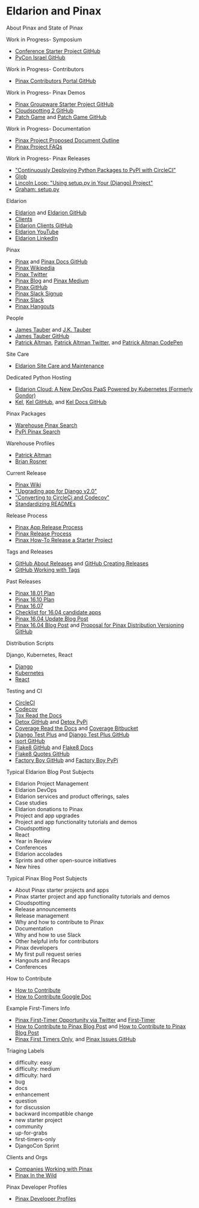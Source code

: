 # Eldarion and Pinax

<!--
https://dashboard.heroku.com/apps/pinax-account-app | pinax-account-app | Heroku
https://pinax-account-app.herokuapp.com/ | example.com [localhost] | pinax-project-account

https://github.com/pinax/pinax-teams/tree/fixing-render-to-string-issue | pinax/pinax-teams at fixing-render-to-string-issue


Eldarion website, conferences

https://github.com/deep-reader/DeepReader | deep-reader/DeepReader: a highly modular, Vue.js-based framework designed for building online reading environments for deep reading of texts with rich annotations and integrated learning tools

Sites built with Pinax: https://github.com/pinax/pinax-theme-pinaxproject/blob/master/pinax_theme_pinaxproject/templates/example_sites/home.html

http://eldarion.com/blog/post/KijaLQaw/ | Getting Started With a Site: Your Waitinglist — Eldarion Blog

http://www.scrumguides.org/scrum-guide.html | Scrum Guide | Scrum Guides

Business Model Canvas
https://cdn.strategyzer.com/assets/marketing/canvases-business-model-canvas-a8509296e3cd543ee7c6881cada7082376d4dfdf4eac40e849490c0dba2d178b.svg | Artboard 101

http://theleanstartup.com/principles | The Lean Startup | Methodology


https://thoughtstreams.io/ | ThoughtStreams — a micro-blog for every idea
https://github.com/eldarion/thought-streams | thought-streams/tests.py at master · eldarion/thought-streams

https://unsplash.com/search/photos/road | 20+ Best Free Road Pictures on Unsplash


Style Guide


Location of site-packages
pipenv --venv

Then browse to:
lib/python3.6/site-packages

the way you know if `account` should be added to `known_third_party` is by setup.py “install_requires”. If DUA is in there then “account” should be in 3rd party. Same for other required apps. Check settings.py for the actual app name that needs to be in 3rd party… i.e. “django-user-accounts” app name is “account”.

```[testenv:checkqa]
commands =
    flake8 pinax
    isort --recursive --check-only --diff pinax -sp tox.ini
```
Run these separately on command line before invoking `detox` in order to catch issues.
 `flake8 pinax` looks good
`isort --recursive --check-only --diff pinax -sp tox.ini` isn’t so happy
but the solution is simple 
`isort --recursive pinax -sp tox.ini`
-->

About Pinax and State of Pinax

<!--
Eldarion Year in Review blog posts

http://paltman.com/october-2018-review/ | October 2018 Review | Patrick Altman

https://www.slideshare.net/jtauber/state-of-pinax/19-reusable_appquisition_potterpredictions | State of Pinax
https://www.slideshare.net/jtauber/state-of-pinax/33-Sites_Using_Pinax | reusable app quisition potterpredictions

https://www.slideshare.net/pydanny/pinax-long-tutorial-slides | Pinax Long Tutorial Slides
http://pydanny.blogspot.com/2010/ | pydanny: 2010

https://2016.djangocon.us/schedule/presentation/45/ | Presentation: Building JSON APIs with Django / Pinax
https://speakerdeck.com/brosner/pinax | Building JSON APIs with Django / Pinax // Speaker Deck
https://github.com/pinax/pinax-api | pinax/pinax-api: RESTful API adhering to the JSON:API specification
http://eldarion.com/blog/2016/08/18/eldarions-brian-rosner-speaks-djangocon-us-2016/ | Eldarion's Brian Rosner Speaks At DjangoCon US 2016 — Eldarion Blog
-->

Work in Progress- Symposium
* [Conference Starter Project GitHub](https://github.com/pinax/pinax-starter-projects/wiki/Conference-Starter-Project)
* [PyCon Israel GitHub](https://github.com/eldarion/pycon-israel)

<!--
https://github.com/pinax/symposion/wiki/Apps-Phase-Grid
-->

Work in Progress- Contributors
* [Pinax Contributors Portal GitHub](https://github.com/pinax/pinax/wiki/Contributors-Portal)

Work in Progress- Pinax Demos
* [Pinax Groupware Starter Project GitHub](https://github.com/pinax/pinax-starter-projects/wiki/Groupware-Starter-Project)
* [Cloudspotting 2 GitHub](https://github.com/pinax/cloudspotting2)
* [Patch Game](http://patchgame.pinaxproject.com) and [Patch Game GitHub](https://github.com/pinax/patch-game)

Work in Progress- Documentation
* [Pinax Project Proposed Document Outline](https://github.com/pinax/pinax/wiki/Proposed-Docs-Outline)
* [Pinax Project FAQs](http://pinaxproject.com/pinax/faq)

Work in Progress- Pinax Releases
* ["Continuously Deploying Python Packages to PyPI with CircleCI"](https://circleci.com/blog/continuously-deploying-python-packages-to-pypi-with-circleci)
* [Glob](https://docs.python.org/3/library/glob.html#glob.glob)
* [Lincoln Loop: "Using setup.py in Your (Django) Project"](https://lincolnloop.com/blog/using-setuppy-your-django-project)
* [Graham: setup.py](https://github.com/pinax/pinax-starter-projects/pull/56/commits/262c712da313e4ba4ee743654ddad5752d4a0268 )

<!--
Decouple DUA
http://django-user-accounts.readthedocs.io/en/latest/ | django-user-accounts — django-user-accounts 2.0.3 documentation
https://github.com/pinax/django-user-accounts | pinax/django-user-accounts: User accounts for Django


https://github.com/pinax/pinax/blob/master/docs/how_to_contribute.md | pinax/how_to_contribute.md at master · pinax/pinax

Runtests
Link to explemplary demos (that use each app) in READMEs
Docs, documenting features
Update contributor files
Tools used by Eldarion

https://www.youtube.com/watch?v=VlwfpzMVpRA | Cloudspotting Demo - YouTube

https://www.npmjs.com/package/pinax-images-panel

* [Lincoln Loop: "Using setup.py in Your (Django) Project"](https://lincolnloop.com/blog/using-setuppy-your-django-project)
-->

Eldarion
* [Eldarion](http://eldarion.com) and [Eldarion GitHub](https://github.com/eldarion)
* [Clients](http://eldarion.com/what-we-do)
* [Eldarion Clients GitHub](https://github.com/eldarion-client)
* [Eldarion YouTube](https://www.youtube.com/channel/UCnop70xOY_4dAr4YB9jjlOg)
* [Eldarion LinkedIn](https://www.linkedin.com/company/eldarion)

<!--
https://github.com/orgs/eldarion/teams/developers | Developers · Eldarion, Inc. Discussion
-->

Pinax
* [Pinax](http://pinaxproject.com) and [Pinax Docs GitHub](https://github.com/pinax/pinax/tree/master/docs)
* [Pinax Wikipedia](https://en.wikipedia.org/wiki/Pinax)
* [Pinax Twitter](https://twitter.com/pinaxproject)
* [Pinax Blog](http://blog.pinaxproject.com) and [Pinax Medium](https://medium.com/pinax)
* [Pinax GitHub](https://github.com/pinax)
* [Pinax Slack Signup](http://slack.pinaxproject.com)
* [Pinax Slack](https://pinax.slack.com)
* [Pinax Hangouts](https://www.youtube.com/channel/UCAPpNG85GLzUBwzYCjd4raQ)

People
* [James Tauber](http://jtauber.com) and [J.K. Tauber](https://jktauber.com)
* [James Tauber GitHub](https://github.com/jtauber)
* [Patrick Altman](http://paltman.com), [Patrick Altman Twitter](https://twitter.com/paltman), and [Patrick Altman CodePen](https://codepen.io/paltman)

Site Care
* [Eldarion Site Care and Maintenance](http://eldarion.com/consulting/django-site-care)

Dedicated Python Hosting
* [Eldarion Cloud: A New DevOps PaaS Powered by Kubernetes (Formerly Gondor)](http://eldarion.cloud)
* [Kel](http://www.kelproject.com), [Kel GitHub](https://github.com/kelproject), and [Kel Docs GitHub](https://github.com/kelproject/kel-docs)

<!--
Eldarion Cloud,  Blog and Docs (formerly Gondor)
https://github.com/eldarion-gondor | Gondor
https://blog.eldarion.cloud/ 
http://eldarion-gondor.github.io/docs/#how-tos | Eldarion Cloud Documentation
-->

Pinax Packages
* [Warehouse Pinax Search](https://pypi.org/search/?q=pinax)
* [PyPi Pinax Search](https://pypi.python.org/pypi?%3Aaction=search&term=pinax&submit=search)

Warehouse Profiles
* [Patrick Altman](https://pypi.org/user/paltman)
* [Brian Rosner](https://pypi.org/user/brosner)

<!--
https://github.com/pinax/pinax-cli | pinax/pinax-cli: a tool for easily instantiating Pinax starter projects (django templates)

Packages
https://pypi.org/project/pinax-likes | pinax-likes · Warehouse (PyPI)
https://pypi.python.org/pypi/pinax-likes/#downloads | pinax-likes 3.0.0 : Python Package Index
https://pypi.python.org/pypi/pinax-documents | pinax-documents 1.0.0 : Python Package Index
-->

Current Release
* [Pinax Wiki](https://github.com/pinax/pinax/wiki)
* ["Upgrading app for Django v2.0"](https://github.com/pinax/pinax/wiki/Upgrading-app-for-Django-v2.0)
* ["Converting to CircleCi and Codecov"](https://github.com/pinax/pinax/wiki/Converting-to-CircleCi-and-Codecov)
* [Standardizing READMEs](https://github.com/pinax/pinax/wiki/Standardizing-READMEs)

Release Process
* [Pinax App Release Process](https://github.com/pinax/pinax/wiki/App-Release-Process)
* [Pinax Release Process](http://pinaxproject.com/pinax/release_process)
* [Pinax How-To Release a Starter Project](http://pinaxproject.com/pinax/how-tos/release-starter-project)

<!--
Stripe
https://www.reddit.com/r/django/comments/7do0uc/pinaxstripe_400_released_stripe_connect_support/ | pinax-stripe 4.0.0 Released - Stripe Connect support lands : django
https://github.com/pinax/pinax-stripe/milestone/11 | Rosie Milestone

https://github.com/pinax/pinax-theme-bootstrap/wiki/Roadmap-to-Semantic-Markup | Roadmap to Semantic Markup · pinax/pinax-theme-bootstrap Wiki
https://templates.pinaxproject.com/ | Pinax Templates | pinax-project-zero
https://github.com/pinax/pinax-templates/tree/master/pinax/templates/templates/pinax | pinax/pinax-templates

http://blog.pinaxproject.com/2017/09/08/simplifying-static-build-process-django-projects/ | Simplifying the Static Build Process in Django Starter Projects | The Pinax Project Blog
http://blog.pinaxproject.com/2017/09/18/remarking-pinax-theme-bootstrap-be-semantic/ | Remarking pinax-theme-bootstrap To Be Semantic | The Pinax Project Blog

http://blog.pinaxproject.com/2016/03/15/writing-better-documentation-and-why-documentation
-->

Tags and Releases
* [GitHub About Releases](https://help.github.com/articles/about-releases) and [GitHub Creating Releases](https://help.github.com/articles/creating-releases)
* [GitHub Working with Tags](https://help.github.com/articles/working-with-tags)

<!--
https://developer.github.com/v3/repos/releases/#create-a-release | Releases | GitHub Developer Guide
-->

Past Releases
* [Pinax 18.01 Plan](https://github.com/pinax/pinax/wiki/Pinax-18.01)
* [Pinax 16.10 Plan](https://github.com/pinax/pinax/wiki/Pinax-16.10-Plan)
* [Pinax 16.07](https://github.com/pinax/pinax/wiki/Pinax-16.07)
* [Checklist for 16.04 candidate apps](https://github.com/pinax/pinax/issues/113)
* [Pinax 16.04 Update Blog Post](http://blog.pinaxproject.com/2016/03/10/update-pinax-1604)
* [Pinax 16.04 Blog Post](http://blog.pinaxproject.com/2016/02/01/pinax-1604) and [Proposal for Pinax Distribution Versioning GitHub](https://github.com/pinax/pinax/issues/84)

<!--
http://blog.pinaxproject.com/2016/08/15/release-pinax-1607/ | Release of Pinax 16.07 | The Pinax Project Blog

https://github.com/pinax/pinax/issues/84#issuecomment-189625770 | Proposal for Pinax Distribution Versioning · Issue #84 · pinax/pinax
-->

Distribution Scripts

<!--
Pinax Release Script
https://github.com/pinax/pinax/blob/master/check.py | pinax/check.py at master · pinax/pinax
https://github.com/pinax/pinax/blob/master/projects.json
https://github.com/pinax/pinax/blob/master/distributions.json | pinax/distributions.json at master · pinax/pinax

https://github.com/cndn/intelligent-code-completion/blob/edb80a083f481aa30897d5cb91c2bc53708b9ec5/raw_data/45600_check.py | intelligent-code-completion/45600_check.py at edb80a083f481aa30897d5cb91c2bc53708b9ec5 · cndn/intelligent-code-completion
-->

Django, Kubernetes, React
* [Django](https://www.djangoproject.com)
* [Kubernetes](https://kubernetes.io)
* [React](https://facebook.github.io/react)

<!--
http://fontawesome.io/ | Font Awesome, the iconic font and CSS toolkit
https://fontawesome.com | Font Awesome 5 | Font Awesome
-->

Testing and CI
* [CircleCI](https://circleci.com)
* [Codecov](https://codecov.io)
* [Tox Read the Docs](https://tox.readthedocs.org)
* [Detox GitHub](https://github.com/tox-dev/detox) and [Detox PyPi](https://pypi.python.org/pypi/detox)
* [Coverage Read the Docs](https://coverage.readthedocs.io) and [Coverage Bitbucket](https://bitbucket.org/ned/coveragepy)
* [Django Test Plus](http://django-test-plus.readthedocs.io) and [Django Test Plus GitHub](https://github.com/revsys/django-test-plus)
* [isort GitHub](https://github.com/timothycrosley/isort)
* [Flake8 GitHub](https://gitlab.com/pycqa/flake8) and [Flake8 Docs](http://flake8.pycqa.org)
* [Flake8 Quotes GitHub](https://github.com/zheller/flake8-quotes)
* [Factory Boy GitHub](https://github.com/FactoryBoy/factory_boy) and [Factory Boy PyPi](https://pypi.python.org/pypi/factory_boy)

<!--
https://docs.python.org/3.7/distutils/sourcedist.html | 4. Creating a Source Distribution — Python 3.7.0b1 documentation
https://pypi.python.org/pypi/flake8 | flake8 3.5.0 : Python Package Index
https://tox.readthedocs.io/en/latest/examples.html | tox configuration and usage examples — tox 3.0.0rc2.dev5 documentation
https://codecov.io/#features | Codecov
https://pypi.org/project/flake8-confusables/ | flake8-confusables · Warehouse (PyPI)

https://docs.pipenv.org/ | Pipenv: Python Dev Workflow for Humans — pipenv 9.0.3 documentation
https://pipenv.readthedocs.io/en/latest/advanced.html#managing-system-dependencies | Advanced Usage of Pipenv — pipenv 8.0.8 documentation
https://www.kennethreitz.org/essays/pipenv-one-year-later-a-call-for-help | Pipenv: One Year Later & a Call for Help — Kenneth Reitz
https://github.com/pypa/pipfile | pypa/pipfile
https://speakerdeck.com/kennethreitz/the-future-of-python-dependency-management | The Future of Python Dependency Management // Speaker Deck


https://en.wikipedia.org/wiki/Manifest_file | Manifest file - Wikipedia

https://en.wikipedia.org/wiki/Smoke_testing_(software) | Smoke testing (software) - Wikipedia
https://en.wikipedia.org/wiki/Traceability_matrix | Traceability matrix - Wikipedia
https://en.wikipedia.org/wiki/Code_coverage
https://martinfowler.com/bliki/TestCoverage.html

https://www.reddit.com/r/Python/comments/7brkpn/how_we_maintain_high_levels_of_code_quality/ | How We Maintain High Levels of Code Quality : Python

http://eldarion.com/blog/2017/10/17/how-we-maintain-high-levels-code-quality | How We Maintain High Levels of Code Quality — Eldarion Blog
http://eldarion.com/blog/2017/07/13/5-reasons-you-should-care-about-code-coverage/ | 5 Reasons You Should Care about Code Coverage — Eldarion Blog
http://blog.pinaxproject.com/2015/12/08/how-test-against-multiple-python-versions-parallel/ | How to Test Against Multiple Python Versions in Parallel | The Pinax Project Blog
-->

Typical Eldarion Blog Post Subjects
* Eldarion Project Management
* Eldarion DevOps
* Eldarion services and product offerings, sales
* Case studies
* Eldarion donations to Pinax
* Project and app upgrades
* Project and app functionality tutorials and demos
* Cloudspotting
* React 
* Year in Review
* Conferences
* Eldarion accolades
* Sprints and other open-source initiatives
* New hires

Typical Pinax Blog Post Subjects
* About Pinax starter projects and apps
* Pinax starter project and app functionality tutorials and demos
* Cloudspotting
* Release announcements
* Release management
* Why and how to contribute to Pinax
* Documentation
* Why and how to use Slack
* Other helpful info for contributors
* Pinax developers
* My first pull request series
* Hangouts and Recaps
* Conferences

How to Contribute
* [How to Contribute](http://pinaxproject.com/pinax/how_to_contribute)
* [How to Contribute Google Doc](https://docs.google.com/document/d/1f9hPTw3nelWy7nxaDawWP7EUl4QyeGeC4BNYeb4iWhU/edit)

<!--
http://blog.pinaxproject.com/section/community/ | The Pinax Project Blog | The Pinax Project Blog

https://github.com/search?utf8=%E2%9C%93&q=org%3Apinax+label%3A%22up-for-grabs%22&type= | Search · org:pinax label:"up-for-grabs"
https://help.github.com/articles/searching-issues-and-pull-requests/ | Searching issues and pull requests - User Documentation
-->

Example First-Timers Info
* [Pinax First-Timer Opportunity via Twitter](https://twitter.com/pinaxproject/status/687318459072446466) and [First-Timer](https://twitter.com/pinaxproject/status/694213861327659008)
* [How to Contribute to Pinax Blog Post](http://pinaxproject.com/pinax/ways_to_contribute) and [How to Contribute to Pinax Blog Post](http://blog.pinaxproject.com/2015/11/10/guide-how-contribute-pinax)
* [Pinax First Timers Only](http://blog.pinaxproject.com/2016/01/11/first-timers-only-and-new-labels), and [Pinax Issues GitHub](https://github.com/pinax/pinax/issues)

Triaging Labels
* difficulty: easy
* difficulty: medium
* difficulty: hard
* bug
* docs
* enhancement
* question
* for discussion
* backward incompatible change
* new starter project
* community
* up-for-grabs
* first-timers-only
* DjangoCon Sprint

Clients and Orgs
* [Companies Working with Pinax](http://pinaxproject.com/pinax/companies_working_with_pinax)
* [Pinax In the Wild](http://pinaxproject.com/pinax/in_the_wild)

<!--
https://eldarion.com/blog/2018/02/06/countdown-perseus-50-scaife-launch/ | Countdown to the Perseus 5.0 “Scaife” Launch — Eldarion Blog
https://sites.tufts.edu/perseusupdates/2017/07/22/design-sprint-for-perseus-5-0open-greek-and-latin/ | Design Sprint for Perseus 5.0/Open Greek and Latin » Perseus Digital Library Updates
https://twitter.com/jtauber/status/951742629955371009 | James Tauber on Twitter: "If everyone who uses Perseus 4.0 moves over to Perseus 5.0, it may well be one of the largest (by user count) sites built with @vuejs. There… https://t.co/ENPwiSdRIq"

https://twitter.com/jtauber/status/910149159470149632 | James Tauber on Twitter: "Thrilled to announce that I'll be leading the development of the next version of @PerseusDigLib with the @eldarion team and others"
https://github.com/PerseusDL | PerseusDL
https://twitter.com/PerseusDigLib
https://sourceforge.net/p/epidoc/wiki/Home/ | EpiDoc: Epigraphic Documents in TEI XML / Home / Home
https://github.com/diyclassics/perseus-experiments/blob/master/Perseus%20Plaintext%20Poetry.ipynb | perseus-experiments/Perseus Plaintext Poetry.ipynb at master · diyclassics/perseus-experiments

http://capitains.org/ | CapiTainS
https://github.com/Capitains/MyCapytain | Capitains/MyCapytain: CTS And Textual Resources Utility Library for Python 3
-->

Pinax Developer Profiles
* [Pinax Developer Profiles](https://docs.google.com/forms/d/1CdiEtvVyWLtdVZUXHLXoZI64K1qbslkOqSR0W5xz6_0/viewform)
